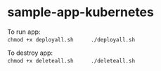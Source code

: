# sample-app-kubernetes
To run app:       
`chmod +x deployall.sh     `
`./deployall.sh    `

To destroy app:       
`chmod +x deleteall.sh     `
`./deleteall.sh    `

